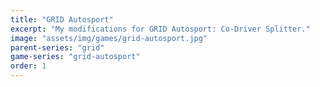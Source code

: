 ```yaml
---
title: "GRID Autosport"
excerpt: "My modifications for GRID Autosport: Co-Driver Splitter."
image: "assets/img/games/grid-autosport.jpg"
parent-series: "grid"
game-series: "grid-autosport"
order: 1
---
```

